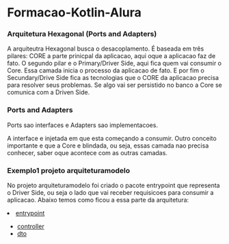 # Formacao-Kotlin-Alura

<h3>Arquitetura Hexagonal (Ports and Adapters)</h3>
<p>A arquiteutra Hexagonal busca o desacoplamento. É baseada em três pilares: CORE a parte prinicpal da aplicacao, aqui oque a aplicacao faz de fato. O segundo pilar e o Primary/Driver Side, aqui fica quem vai consumir o Core. Essa camada inicia o processo da aplicacao de fato. E por fim o Secundary/Drive Side fica as tecnologias que o CORE da aplicacao precisa para resolver seus problemas. Se algo vai ser persistido no banco a Core se comunica com a Driven Side. 
</p>
<h3>Ports and Adapters</h3>
<p>Ports sao interfaces e Adapters sao implementacoes.</p>
<p>A interface e injetada em que esta começando a consumir. Outro conceito importante e que a Core e blindada, ou seja, essas camada nao precisa conhecer, saber oque acontece com as outras camadas. </p>

<h3>Exemplo1 projeto arquiteturamodelo</h3>
<p>No projeto arquiteturamodelo foi criado o pacote entrypoint que representa o Driver Side, ou seja o lado que vai receber requisicoes para consumir a aplicacao. Abaixo temos como ficou a essa parte da arquitetura:

<u>
  <li>entrypoint
    <ul>
      <li>controller</li>
      <li>dto</li>
    </ul>
  </li>
</ul>

</p>


